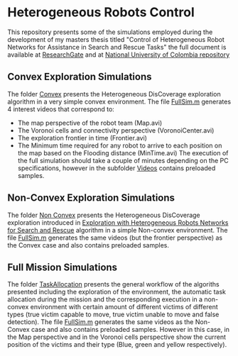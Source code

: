 # Heterogeneous Robots Control
This repository presents some of the simulations employed during the development of my masters thesis titled "Control of Heterogeneous Robot Networks for Assistance in Search and Rescue Tasks" the full document is available at [ResearchGate]( https://www.researchgate.net/publication/331302550_Control_of_Heterogeneous_Robot_Networks_for_Assistance_in_Search_and_Rescue_Tasks) and at [National University of Colombia repository](http://bdigital.unal.edu.co/69801/) 
## Convex Exploration Simulations
The folder [Convex](Convex/) presents the Heterogeneous DisCoverage exploration algorithm in a very simple convex environment. The file [FullSim.m](Convex/FullSim.m) generates 4 interest videos that correspond to:
* The map perspective of the robot team (Map.avi)
* The Voronoi cells and connectivity perspective (VoronoiCenter.avi)
* The exploration frontier in time (Frontier.avi)
* The Minimum time required for any robot to arrive to each position on the map based on the Flooding distance (MinTime.avi)
The execution of the full simulation should take a couple of minutes depending on the PC specifications, however in the subfolder [Videos](Convex/Videos) contains preloaded samples.
## Non-Convex Exploration Simulations
The folder [Non Convex](Non-Convex/) presents the Heterogeneous DisCoverage exploration introduced in [Exploration with Heterogeneous Robots Networks for Search and Rescue](https://www.sciencedirect.com/science/article/pii/S240589631731217X) algorithm in a simple Non-convex environment. The file [FullSim.m](Non-Convex/FullSim.m) generates the same videos (but the frontier perspective) as the Convex case and also contains preloaded samples.
## Full Mission Simulations
The folder [TaskAllocation](TaskAllocation/) presents the general workflow of the algoriths presented including the exploration of the environment, the automatic task allocation during the mission and the corresponding execution in a non-convex environment with certain amount of different victims of different types (true victim capable to move, true victim unable to move and false detection). The file [FullSim.m](TaskAllocation/FullSim.m) generates the same videos as the Non-Convex case and also contains preloaded samples. However in this case, in the Map perspective and in the Voronoi cells perspective show the current position of the victims and their type (Blue, green and yellow respectively).
